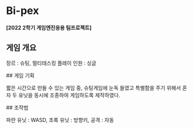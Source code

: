 # Bi-pex
**[2022 2학기 게임엔진응용 팀프로젝트]** 
## 게임 개요

  장르 : 슈팅, 멀티태스킹
  플레이 인원 : 싱글

<p>
## 게임 기획
  
  짧은 시간으로 만들 수 있는 게임 중, 슈팅게임에 눈독 들였고
  특별함을 주기 위해서 혼자 두 유닛을 동시에 조종하여 게임하도록
  제작하였다.

<p>
## 조작법
  
  파란 유닛 : WASD,
  초록 유닛 : 방향키,
  공격 : 자동
  
